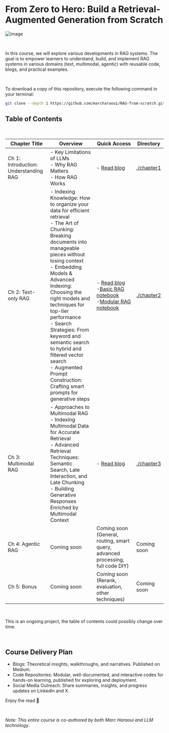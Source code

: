 # From Zero to Hero: Build a Retrieval-Augmented Generation from Scratch 

![image](https://github.com/user-attachments/assets/1315bba2-a053-4a8e-a710-89a76b784380)


<br>

In this course, we will explore various developments in RAG systems. The goal is to empower learners to understand, build, and implement RAG systems in various domains (text, multimodal, agentic) with reusable code, blogs, and practical examples.

<br>

To download a copy of this repository, execute the following command in your terminal:

```bash
git clone --depth 1 https://github.com/marcharaoui/RAG-from-scratch.git
```


## Table of Contents
<br>


| Chapter Title                                |    Overview                                | Quick Access                                                                                         | Directory                        |
|----------------------------------------------|--------------------------------------------|---------------------------------------------------------------------------------|----------------------------------|
| Ch 1: Introduction: Understanding RAG        |    - Key Limitations of LLMs <br> - Why RAG Matters <br> - How RAG Works           | - [Read blog](https://medium.com/@marcharaoui/chapter-1-introduction-to-rag-404dd76d2e8f)                                      | [./chapter1](./chapter1)            |
| Ch 2: Text-only RAG                          |    - Indexing Knowledge: How to organize your data for efficient retrieval <br> - The Art of Chunking: Breaking documents into manageable pieces without losing context  <br> - Embedding Models & Advanced Indexing: Choosing the right models and techniques for top-tier performance  <br>- Search Strategies: From keyword and semantic search to hybrid and filtered vector search  <br> - Augmented Prompt Construction: Crafting smart prompts for generative steps                        | - [Read blog](https://medium.com/@marcharaoui/chapter-2-the-technical-foundations-of-text-only-rag-3e462eb5307e) <br> -[Basic RAG notebook](https://github.com/marcharaoui/RAG-from-scratch/blob/main/chapter2/chapter2_rag.ipynb)  <br> -[Modular RAG notebook](https://github.com/marcharaoui/RAG-from-scratch/blob/main/chapter2/chapter2_modular_rag.ipynb)                       | [./chapter2](./chapter2)            |
| Ch 3: Multimodal RAG                         |    - Approaches to Multimodal RAG <br> - Indexing Multimodal Data for Accurate Retrieval <br> - Advanced Retrieval Techniques: Semantic Search, Late Interaction, and Late Chunking <br> - Building Generative Responses Enriched by Multimodal Context                         |- [Read blog](https://medium.com/@marcharaoui/chapter-3-multimodal-rag-e3fdd9b3e450)                                                                                    | [./chapter3](./chapter3)             |
| Ch 4: Agentic RAG                            |    Coming soon                           | Coming soon  (General, routing, smart query, advanced processing, full code DIY)                                                               | Coming soon          |
| Ch 5: Bonus                                  |    Coming soon                           | Coming soon  (Rerank, evaluation, other techniques)                                                                             | Coming soon          |

<br>

This is an ongoing project, the table of contents could possibly change over time.

<br>

## Course Delivery Plan

- Blogs: Theoretical insights, walkthroughs, and narratives. Published on Medium.
- Code Repositories: Modular, well-documented, and interactive codes for hands-on learning, published for exploring and deployment.
- Social Media Outreach: Share summaries, insights, and progress updates on LinkedIn and X.

Enjoy the read 🤗

<br>

*Note: This entire course is co-authored by both Marc Haraoui and LLM technology.*
